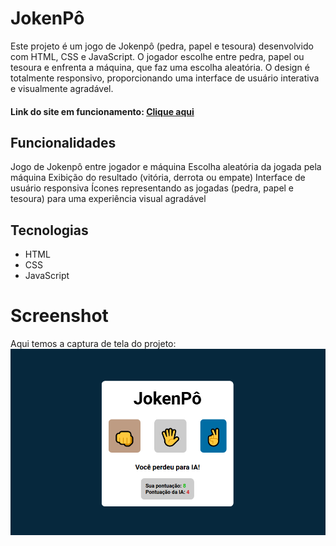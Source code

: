 # JokenPô
Este projeto é um jogo de Jokenpô (pedra, papel e tesoura) desenvolvido com HTML, CSS e JavaScript. O jogador escolhe entre pedra, papel ou tesoura e enfrenta a máquina, que faz uma escolha aleatória. O design é totalmente responsivo, proporcionando uma interface de usuário interativa e visualmente agradável.

#### Link do site em funcionamento: <a href="https://jokenpo-game1.netlify.app/"> Clique aqui </a>

## Funcionalidades
 Jogo de Jokenpô entre jogador e máquina
 Escolha aleatória da jogada pela máquina
 Exibição do resultado (vitória, derrota ou empate)
 Interface de usuário responsiva
 Ícones representando as jogadas (pedra, papel e tesoura) para uma experiência visual agradável

## Tecnologias
- HTML
- CSS
- JavaScript
  
# Screenshot
Aqui temos a captura de tela do projeto:
![screenshot](Jokenpo-img.png)
